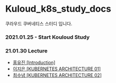 # Kuloud_k8s_study_docs

쿠라우드 쿠버네티스 스터디 입니다.

### 2021.01.25 - Start Kouloud Study

### 21.01.30 Lecture
- [홍유진 [Introduction]](https://github.com/Kucloud-K8s-Study/Kuloud_k8s_study/blob/main/Kuloud_Lecture/%EB%A0%88%EC%8A%A8%20-%2001%20%EC%86%8C%EA%B0%9C.md)
- [이지은 [KUBERNETES ARCHITECTURE 01]](#linked-github)
- [최수녕 [KUBERNETES ARCHITECTURE 02]](#linked-github)

